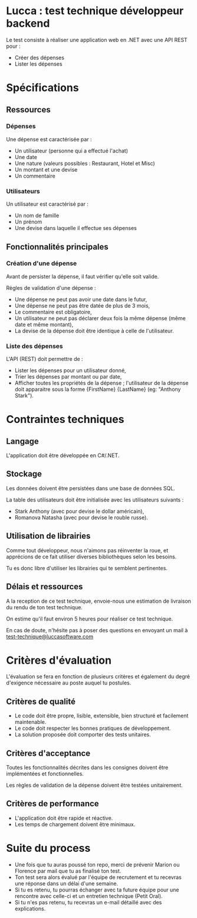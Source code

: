 # Lucca : test technique développeur backend

Le test consiste à réaliser une application web en .NET avec une API REST pour :
- Créer des dépenses
- Lister les dépenses

# Spécifications
## Ressources
### Dépenses
Une dépense est caractérisée par :

- Un utilisateur (personne qui a effectué l'achat)
- Une date
- Une nature (valeurs possibles : Restaurant, Hotel et Misc)
- Un montant et une devise
- Un commentaire

### Utilisateurs
Un utilisateur est caractérisé par :

- Un nom de famille
- Un prénom
- Une devise dans laquelle il effectue ses dépenses

## Fonctionnalités principales
### Création d'une dépense
Avant de persister la dépense, il faut vérifier qu'elle soit valide.

Règles de validation d'une dépense :

- Une dépense ne peut pas avoir une date dans le futur,
- Une dépense ne peut pas être datée de plus de 3 mois,
- Le commentaire est obligatoire,
- Un utilisateur ne peut pas déclarer deux fois la même dépense (même date et même montant),
- La devise de la dépense doit être identique à celle de l'utilisateur.

### Liste des dépenses
L'API (REST) doit permettre de :

- Lister les dépenses pour un utilisateur donné,
- Trier les dépenses par montant ou par date,
- Afficher toutes les propriétés de la dépense ; l'utilisateur de la dépense doit apparaitre sous la forme {FirstName} {LastName} (eg: "Anthony Stark").

# Contraintes techniques
## Langage
L'application doit être développée en C#/.NET.

## Stockage
Les données doivent être persistées dans une base de données SQL.

La table des utilisateurs doit être initialisée avec les utilisateurs suivants :

- Stark Anthony (avec pour devise le dollar américain),
- Romanova Natasha (avec pour devise le rouble russe).

## Utilisation de librairies
Comme tout développeur, nous n'aimons pas réinventer la roue, et apprécions de ce fait utiliser diverses bibliothèques selon les besoins.

Tu es donc libre d'utiliser les librairies qui te semblent pertinentes.

## Délais et ressources
A la reception de ce test technique, envoie-nous une estimation de livraison du rendu de ton test technique.

On estime qu'il faut environ 5 heures pour réaliser ce test technique.

En cas de doute, n'hésite pas à poser des questions en envoyant un mail à test-technique@luccasoftware.com

# Critères d'évaluation
L'évaluation se fera en fonction de plusieurs critères et également du degré d'exigence nécessaire au poste auquel tu postules.

## Critères de qualité
- Le code doit être propre, lisible, extensible, bien structuré et facilement maintenable.
- Le code doit respecter les bonnes pratiques de développement.
- La solution proposée doit comporter des tests unitaires.

## Critères d'acceptance
Toutes les fonctionnalités décrites dans les consignes doivent être implémentées et fonctionnelles.

Les règles de validation de la dépense doivent être testées unitairement.

## Critères de performance
- L'application doit être rapide et réactive.
- Les temps de chargement doivent être minimaux.

# Suite du process
- Une fois que tu auras poussé ton repo, merci de prévenir Marion ou Florence par mail que tu as finalisé ton test.
- Ton test sera alors évalué par l'équipe de recrutement et tu recevras une réponse dans un délai d'une semaine.
- Si tu es retenu, tu pourras échanger avec ta future équipe pour une rencontre avec celle-ci et un entretien technique (Petit Oral).
- Si tu n'es pas retenu, tu recevras un e-mail détaillé avec des explications.
